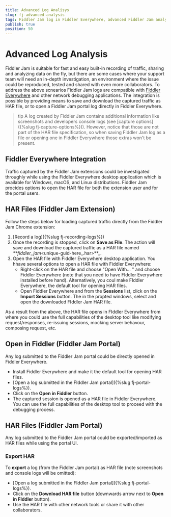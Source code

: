 ```yaml
---
title: Advanced Log Analisys
slug: fj-advanced-analysis
tags: Fiddler Jam log in Fiddler Everywhere, advanced Fiddler Jam analysis, Jam integration with Fiddler Everywhere, Open in Fiddler, Fiddler Jam HAR files, Jam HAR, JAM Everywhere
publish: true
position: 50
---
```


# Advanced Log Analysis

Fiddler Jam is suitable for fast and easy built-in recording of traffic, sharing and analyzing data on the fly, but there are some cases where your support team will need an in-depth investigation, an environment where the issue could be reproduced, tested and shared with even more collaborators. To address the above scnearios Fiddler Jam logs are compatible with [Fiddler Everywhere](https://www.telerik.com/download/fiddler-everywhere) and other network debugging applications. The integration is possible by providing means to save and download the captured traffic as HAR file, or to open a Fiddler Jam portal log directly in Fiddler Everywhere.

>tip A log created by Fiddler Jam contains additional information like screenshots and developers console logs (see [capture options]({%slug fj-capture-options%})). However, notice that those are not part of the HAR file specification, so when saving Fiddler Jam log as a file or opening one in FIddler Everywhere those extras won't be present.

## Fiddler Everywhere Integration

Traffic captured by the Fiddler Jam extensions could be investigated throughly while using the Fiddler Everywhere desktop application which is available for Windows, macOS, and Linux distributions. Fiddler Jam procides options to open the HAR file for both the extension user and for the portal users.

## HAR Files (Fiddler Jam Extension)

Follow the steps below for loading captured traffic directly from the Fiddler Jam Chrome extension:

1. [Record a log]({%slug fj-recording-logs%})
2.  Once the recording is stopped, click on **Save as FIle**. The action will save and download the captured traffic as a HAR file named _**fiddler_jam_<unique-guid-here_<captured-url-here>.har>**_.
3. Open the HAR file with Fiddler Everywhere desktop application. You hhave several options to open a HAR file with Fiddler Everywhere: 
    - Right-click on the HAR file and choose "Open With... " and choose Fiddler Everywhere (note that you need to have FIddler Everywhere installed before hand). Alternatively, you coul make FIddler Everywhere, the default tool for opening HAR files.
    - Open Fiddler Everywhere and from the **Sessions** list, click on the  **Import Sessions** button. The in the propted windows, select and open the downloaded FIddler Jam HAR file.

As a result from the above, the HAR file opens in FIddler Everywhere from where you could use the full capabilities of the desktop tool like modifying request/responses, re-issuing sessions, mocking server behavour, composing request, etc.

## Open in Fiddler (Fiddler Jam Portal)

Any log submitted to the Fiddler Jam portal could be directly opened in Fiddler Everywhere.

- Install Fiddler Everywhere and make it the default tool for opening HAR files.
- [Open a log submitted in the FIddler Jam portal]({%slug fj-portal-logs%}).
- Click on the **Open in Fiddler** button.
- The captured session is opened as a HAR file in Fiddler Everywhere. You can use the full capabilities of the desktop tool to proceed with the debugging process.


## HAR Files (Fiddler Jam Portal)

Any log submitted to the Fiddler Jam portal could be exported/imported as HAR files while using the portal UI.


### Export HAR

To **export** a log (from the Fiddler Jam portal) as HAR file (note screenshots and console logs will be omitted):

- [Open a log submitted in the FIddler Jam portal]({%slug fj-portal-logs%}).
- Click on the **Download HAR file** button (downwards arrow next to **Open in FIddler** button).
- Use the HAR file with other network tools or share it with other collaborators.
